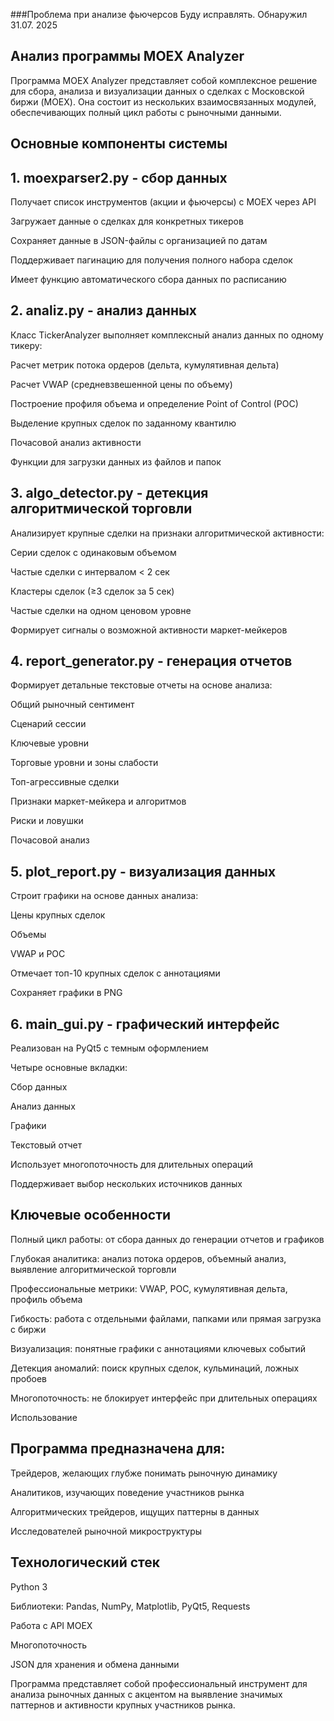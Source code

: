 ###Проблема при анализе фьючерсов Буду исправлять. Обнаружил 31.07. 2025


## Анализ программы MOEX Analyzer
Программа MOEX Analyzer представляет собой комплексное решение для сбора, анализа и визуализации данных о сделках с Московской биржи (MOEX). Она состоит из нескольких взаимосвязанных модулей, обеспечивающих полный цикл работы с рыночными данными.

## Основные компоненты системы
## 1. moexparser2.py - сбор данных
Получает список инструментов (акции и фьючерсы) с MOEX через API

Загружает данные о сделках для конкретных тикеров

Сохраняет данные в JSON-файлы с организацией по датам

Поддерживает пагинацию для получения полного набора сделок

Имеет функцию автоматического сбора данных по расписанию

## 2. analiz.py - анализ данных
Класс TickerAnalyzer выполняет комплексный анализ данных по одному тикеру:

Расчет метрик потока ордеров (дельта, кумулятивная дельта)

Расчет VWAP (средневзвешенной цены по объему)

Построение профиля объема и определение Point of Control (POC)

Выделение крупных сделок по заданному квантилю

Почасовой анализ активности

Функции для загрузки данных из файлов и папок

## 3. algo_detector.py - детекция алгоритмической торговли
Анализирует крупные сделки на признаки алгоритмической активности:

Серии сделок с одинаковым объемом

Частые сделки с интервалом < 2 сек

Кластеры сделок (≥3 сделок за 5 сек)

Частые сделки на одном ценовом уровне

Формирует сигналы о возможной активности маркет-мейкеров

## 4. report_generator.py - генерация отчетов
Формирует детальные текстовые отчеты на основе анализа:

Общий рыночный сентимент

Сценарий сессии

Ключевые уровни

Торговые уровни и зоны слабости

Топ-агрессивные сделки

Признаки маркет-мейкера и алгоритмов

Риски и ловушки

Почасовой анализ

## 5. plot_report.py - визуализация данных
Строит графики на основе данных анализа:

Цены крупных сделок

Объемы

VWAP и POC

Отмечает топ-10 крупных сделок с аннотациями

Сохраняет графики в PNG

## 6. main_gui.py - графический интерфейс
Реализован на PyQt5 с темным оформлением

Четыре основные вкладки:

Сбор данных

Анализ данных

Графики

Текстовый отчет

Использует многопоточность для длительных операций

Поддерживает выбор нескольких источников данных

## Ключевые особенности
Полный цикл работы: от сбора данных до генерации отчетов и графиков

Глубокая аналитика: анализ потока ордеров, объемный анализ, выявление алгоритмической торговли

Профессиональные метрики: VWAP, POC, кумулятивная дельта, профиль объема

Гибкость: работа с отдельными файлами, папками или прямая загрузка с биржи

Визуализация: понятные графики с аннотациями ключевых событий

Детекция аномалий: поиск крупных сделок, кульминаций, ложных пробоев

Многопоточность: не блокирует интерфейс при длительных операциях

Использование
## Программа предназначена для:

Трейдеров, желающих глубже понимать рыночную динамику

Аналитиков, изучающих поведение участников рынка

Алгоритмических трейдеров, ищущих паттерны в данных

Исследователей рыночной микроструктуры

## Технологический стек
Python 3

Библиотеки: Pandas, NumPy, Matplotlib, PyQt5, Requests

Работа с API MOEX

Многопоточность

JSON для хранения и обмена данными

Программа представляет собой профессиональный инструмент для анализа рыночных данных с акцентом на выявление значимых паттернов и активности крупных участников рынка.
